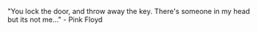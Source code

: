 "You lock the door, and throw away the key.
 There's someone in my head but its not me..."
	 - Pink Floyd 